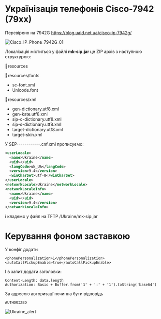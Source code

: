 # Українізація телефонів Cisco-7942 (79xx)

Перевірено на 7942G
https://blog.uaid.net.ua/cisco-ip-7942g/

![Cisco_IP_Phone_7942G_01](https://user-images.githubusercontent.com/4151282/140582191-7049cf59-e369-4a43-a8c9-bd74a0782541.jpg)


Локалізація міститься у файлі **mk-sip.jar** це ZIP архів з наступною структурою:

📁resources

📁resources/fonts

- sc-font.xml
- Unicode.font

📁resources/xml

- gen-dictionary.utf8.xml
- gen-kate.utf8.xml
- sip-c-dictionary.utf8.xml
- sip-s-dictionary.utf8.xml
- target-dictionary.utf8.xml
- target-skin.xml

У SEP------------.cnf.xml прописуємо:

```xml
<userLocale>
  <name>Ukraine</name> 
  <uid></uid> 
  <langCode>uk_UA</langCode> 
  <version>9.4</version> 
  <winCharSet>utf-8</winCharSet> 
</userLocale>
<networkLocale>Ukraine</networkLocale> 
<networkLocaleInfo> 
  <name>Ukraine</name> 
  <uid></uid> 
  <version>9.4</version> 
</networkLocaleInfo>
```
і кладемо у файл на TFTP /Ukraine/mk-sip.jar

# Керування фоном заставкою
У конфіг додати 
```<authenticationURL>http://10.7.0.1/cisco/authentication.php</authenticationURL>
<phonePersonalization>1</phonePersonalization>
<autoCallPickupEnable>true</autoCallPickupEnable>
```

І в запит додати заголовки:
```Content-Type: application/x-www-form-urlencoded; charset=UTF-8
Content-Length: data.length
Authorization: Basic + Buffer.from('1' + ':' + '1').toString('base64')
```

За адресою авторизацї починна бути відповідь
```
AUTHORIZED
```

![Ukraine_alert](https://github.com/Krezalis/Cisco-79xx-Ukrainian/assets/4151282/aeb02477-d018-4531-b504-d2307deadf76)
